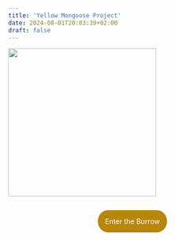 ```yaml
---
title: 'Yellow Mongoose Project'
date: 2024-08-01T20:03:39+02:00
draft: false
---
```


<img src="img/prey-cartoon.png" style="height:300px"/>

<style>
.cta-container {
    text-align: center;
    margin-top: 3em
}
.cta {
    border-radius: 1.5em;
    padding: 1em;
    color: #444;
    text-decoration: none;
    margin: auto;
    background-color: #B8860B;
    color: white;
}
.cta:hover{
    background-color: #DAA520;
    box-shadow: 2px 10px 20px 1px #ddd;
}
</style>


<div class="cta-container">
<a href="info" class="cta">
    Enter the Burrow
</a>
</div>
